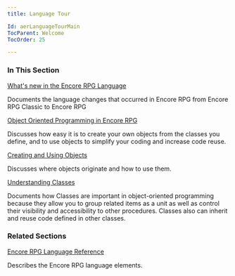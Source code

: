 ```yaml
---
title: Language Tour

Id: aerLanguageTourMain
TocParent: Welcome
TocOrder: 25

---
```


### In This Section

[What's new in the Encore RPG Language](ecrTourWhatsNewinVisualRPG.html)

Documents the language changes that occurred in Encore RPG from
                Encore RPG Classic to Encore RPG


[Object Oriented Programming in Encore RPG](ecrTourObjectOrientedProgrammingMain.html)

Discusses how easy it is to create your own objects from the classes you define, and to use objects
                to simplify your coding and increase code reuse.


[Creating and Using Objects](ecrTourCreatingandUsingObjectsMain.html)

Discusses where objects originate and how to use them.


[Understanding Classes](ecrTourUnderstandingClassesMain.html)

Documents how Classes are important in object-oriented programming because they allow you to group related
                items as a unit as well as control their visibility and accessibility to other procedures. Classes also can inherit and reuse code
                defined in other classes.


### Related Sections

[Encore RPG Language Reference](ecrLrfLangRefMain.html)

Describes the Encore RPG language elements.


